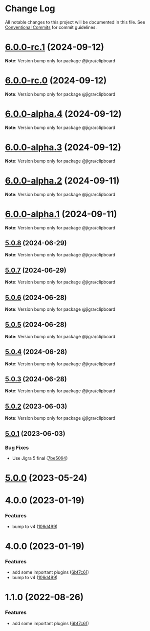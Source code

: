 # Change Log

All notable changes to this project will be documented in this file.
See [Conventional Commits](https://conventionalcommits.org) for commit guidelines.

# [6.0.0-rc.1](https://github.com/familyjs/jigra-plugins/compare/@jigra/clipboard@6.0.0-rc.0...@jigra/clipboard@6.0.0-rc.1) (2024-09-12)

**Note:** Version bump only for package @jigra/clipboard

# [6.0.0-rc.0](https://github.com/familyjs/jigra-plugins/compare/@jigra/clipboard@6.0.0-alpha.4...@jigra/clipboard@6.0.0-rc.0) (2024-09-12)

**Note:** Version bump only for package @jigra/clipboard

# [6.0.0-alpha.4](https://github.com/familyjs/jigra-plugins/compare/@jigra/clipboard@6.0.0-alpha.3...@jigra/clipboard@6.0.0-alpha.4) (2024-09-12)

**Note:** Version bump only for package @jigra/clipboard

# [6.0.0-alpha.3](https://github.com/familyjs/jigra-plugins/compare/@jigra/clipboard@6.0.0-alpha.2...@jigra/clipboard@6.0.0-alpha.3) (2024-09-12)

**Note:** Version bump only for package @jigra/clipboard

# [6.0.0-alpha.2](https://github.com/familyjs/jigra-plugins/compare/@jigra/clipboard@6.0.0-alpha.1...@jigra/clipboard@6.0.0-alpha.2) (2024-09-11)

**Note:** Version bump only for package @jigra/clipboard

# [6.0.0-alpha.1](https://github.com/familyjs/jigra-plugins/compare/@jigra/clipboard@5.0.8...@jigra/clipboard@6.0.0-alpha.1) (2024-09-11)

**Note:** Version bump only for package @jigra/clipboard

## [5.0.8](https://github.com/familyjs/jigra-plugins/compare/@jigra/clipboard@5.0.7...@jigra/clipboard@5.0.8) (2024-06-29)

**Note:** Version bump only for package @jigra/clipboard

## [5.0.7](https://github.com/familyjs/jigra-plugins/compare/@jigra/clipboard@5.0.6...@jigra/clipboard@5.0.7) (2024-06-29)

**Note:** Version bump only for package @jigra/clipboard

## [5.0.6](https://github.com/familyjs/jigra-plugins/compare/@jigra/clipboard@5.0.5...@jigra/clipboard@5.0.6) (2024-06-28)

**Note:** Version bump only for package @jigra/clipboard

## [5.0.5](https://github.com/familyjs/jigra-plugins/compare/@jigra/clipboard@5.0.4...@jigra/clipboard@5.0.5) (2024-06-28)

**Note:** Version bump only for package @jigra/clipboard

## [5.0.4](https://github.com/familyjs/jigra-plugins/compare/@jigra/clipboard@5.0.3...@jigra/clipboard@5.0.4) (2024-06-28)

**Note:** Version bump only for package @jigra/clipboard

## [5.0.3](https://github.com/familyjs/jigra-plugins/compare/@jigra/clipboard@5.0.2...@jigra/clipboard@5.0.3) (2024-06-28)

**Note:** Version bump only for package @jigra/clipboard

## [5.0.2](https://github.com/familyjs/jigra-plugins/compare/@jigra/clipboard@5.0.1...@jigra/clipboard@5.0.2) (2023-06-03)

**Note:** Version bump only for package @jigra/clipboard

## [5.0.1](https://github.com/familyjs/jigra-plugins/compare/@jigra/clipboard@5.0.0...@jigra/clipboard@5.0.1) (2023-06-03)

### Bug Fixes

- Use Jigra 5 final ([7be5094](https://github.com/familyjs/jigra-plugins/commit/7be509425c5cc9f21b1f9e78794b2c6b76ca7702))

# [5.0.0](https://github.com/familyjs/jigra-plugins/compare/@jigra/clipboard@1.1.0...@jigra/clipboard@5.0.0) (2023-05-24)

# 4.0.0 (2023-01-19)

### Features

- bump to v4 ([106d499](https://github.com/familyjs/jigra-plugins/commit/106d49991e82a0505a82571530b73fcda020e7e4))

# 4.0.0 (2023-01-19)

### Features

- add some important plugins ([6bf7c61](https://github.com/navify/jigra-plugins/commit/6bf7c61ba5ad99cf0474cb2cc9599d0f8fedeb45))
- bump to v4 ([106d499](https://github.com/navify/jigra-plugins/commit/106d49991e82a0505a82571530b73fcda020e7e4))

# 1.1.0 (2022-08-26)

### Features

- add some important plugins ([6bf7c61](https://github.com/navify/jigra-plugins/commit/6bf7c61ba5ad99cf0474cb2cc9599d0f8fedeb45))
